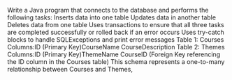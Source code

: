 Write a Java program that connects to the database and performs the following tasks:
Inserts data into one table
Updates data in another table
Deletes data from one table
Uses transactions to ensure that all three tasks are completed successfully or rolled back if an error occurs
Uses try-catch blocks to handle SQLExceptions and print error messages
Table 1: Courses
Columns:ID (Primary Key)CourseName CourseDescription
Table 2: Themes
Columns:ID (Primary Key)ThemeName CourseID (Foreign Key referencing the ID column in the Courses table)
This schema represents a one-to-many relationship between Courses and Themes,